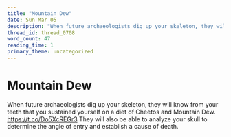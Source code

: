 ```yaml
---
title: "Mountain Dew"
date: Sun Mar 05
description: "When future archaeologists dig up your skeleton, they will know from your teeth that you sustained yourself on a diet of Cheetos and Mountain Dew."
thread_id: thread_0708
word_count: 47
reading_time: 1
primary_theme: uncategorized
---
```


# Mountain Dew

When future archaeologists dig up your skeleton, they will know from your teeth that you sustained yourself on a diet of Cheetos and Mountain Dew. https://t.co/Do5XcREGr3 They will also be able to analyze your skull to determine the angle of entry and establish a cause of death.